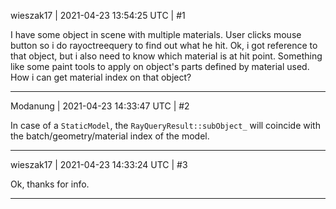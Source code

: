 wieszak17 | 2021-04-23 13:54:25 UTC | #1

I have some object in scene with multiple materials. User clicks mouse button so i do rayoctreequery to find out what he hit. Ok, i got reference to that object, but i also need to know which material is at hit point. Something like some paint tools to apply on object's parts defined by material used. How i can get material index on that object?

-------------------------

Modanung | 2021-04-23 14:33:47 UTC | #2

In case of a `StaticModel`, the `RayQueryResult::subObject_` will coincide with the batch/geometry/material index of the model.

-------------------------

wieszak17 | 2021-04-23 14:33:24 UTC | #3

Ok, thanks for info.

-------------------------

